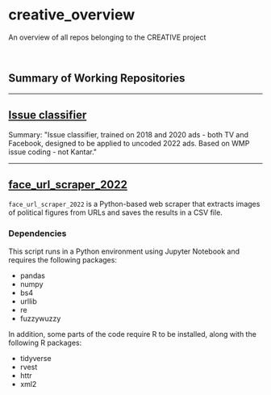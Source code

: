 # creative_overview

An overview of all repos belonging to the CREATIVE project

<br>

## Summary of Working Repositories


---

## [Issue classifier](https://github.com/Wesleyan-Media-Project/issue_classifier)

Summary: "Issue classifier, trained on 2018 and 2020 ads - both TV and Facebook, designed to be applied to uncoded 2022 ads. Based on WMP issue coding - not Kantar."

---
## [face_url_scraper_2022](https://github.com/Wesleyan-Media-Project/face_url_scraper_2022)
`face_url_scraper_2022` is a Python-based web scraper that extracts images of political figures from URLs and saves the results in a CSV file.

### Dependencies
This script runs in a Python environment using Jupyter Notebook and requires the following packages:
- pandas
- numpy
- bs4
- urllib
- re
- fuzzywuzzy

In addition, some parts of the code require R to be installed, along with the following R packages:
- tidyverse
- rvest
- httr
- xml2


